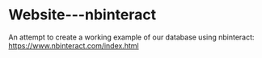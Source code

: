 # Website---nbinteract
An attempt to create a working example of our database using nbinteract: https://www.nbinteract.com/index.html
